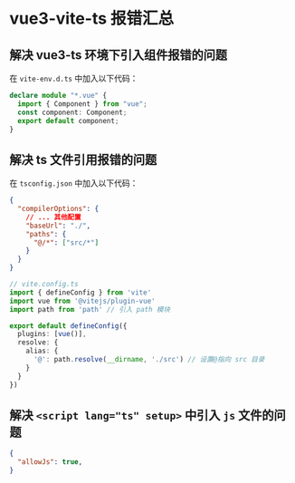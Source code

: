 # vue3-vite-ts 报错汇总

## 解决 vue3-ts 环境下引入组件报错的问题

在 `vite-env.d.ts` 中加入以下代码：

```ts
declare module "*.vue" {
  import { Component } from "vue";
  const component: Component;
  export default component;
}
```

## 解决 ts 文件引用报错的问题

在 `tsconfig.json` 中加入以下代码：

```json
{
  "compilerOptions": {
    // ... 其他配置
    "baseUrl": "./",
    "paths": {
      "@/*": ["src/*"]
    }
  }
}
```

```ts
// vite.config.ts
import { defineConfig } from 'vite'
import vue from '@vitejs/plugin-vue'
import path from 'path' // 引入 path 模块

export default defineConfig({
  plugins: [vue()],
  resolve: {
    alias: {
      '@': path.resolve(__dirname, './src') // 设置@指向 src 目录
    }
  }
})
```

## 解决 `<script lang="ts" setup>` 中引入 `js` 文件的问题

```json
{
  "allowJs": true,
}
```